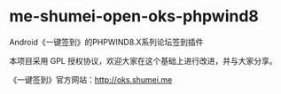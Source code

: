 me-shumei-open-oks-phpwind8
===========================
Android《一键签到》的PHPWIND8.X系列论坛签到插件

本项目采用 GPL 授权协议，欢迎大家在这个基础上进行改进，并与大家分享。

《一键签到》官方网站：<http://oks.shumei.me>